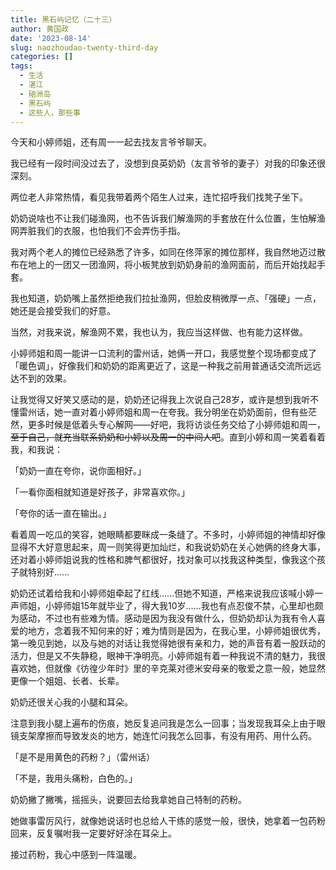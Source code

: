 ```yaml
---
title: 黑石屿记忆（二十三）
author: 黄国政
date: '2023-08-14'
slug: naozhoudao-twenty-third-day
categories: []
tags: 
  - 生活
  - 湛江
  - 硇洲岛
  - 黑石屿
  - 这些人，那些事
---
```


<!--more-->

今天和小婷师姐，还有周一一起去找友言爷爷聊天。

我已经有一段时间没过去了，没想到良英奶奶（友言爷爷的妻子）对我的印象还很深刻。

两位老人非常热情，看见我带着两个陌生人过来，连忙招呼我们找凳子坐下。

奶奶说啥也不让我们碰渔网，也不告诉我们解渔网的手套放在什么位置，生怕解渔网弄脏我们的衣服，也怕我们不会弄伤手指。

我对两个老人的摊位已经熟悉了许多，如同在佟萍家的摊位那样，我自然地迈过散布在地上的一团又一团渔网，将小板凳放到奶奶身前的渔网面前，而后开始找起手套。

我也知道，奶奶嘴上虽然拒绝我们拉扯渔网，但脸皮稍微厚一点、「强硬」一点，她还是会接受我们的好意。

当然，对我来说，解渔网不累，我也认为，我应当这样做、也有能力这样做。

小婷师姐和周一能讲一口流利的雷州话，她俩一开口，我感觉整个现场都变成了「暖色调」，好像我们和奶奶的距离更近了，这是一种我之前用普通话交流所远远达不到的效果。

让我觉得又好笑又感动的是，奶奶还记得我上次说自己28岁，或许是想到我听不懂雷州话，她一直对着小婷师姐和周一在夸我。我分明坐在奶奶面前，但有些茫然，更多时候是低着头专心解网——好吧，我将访谈任务交给了小婷师姐和周一，~~至于自己，就充当联系奶奶和小婷以及周一的中间人吧~~。直到小婷和周一笑着看着我，和我说：

「奶奶一直在夸你，说你面相好。」

「一看你面相就知道是好孩子，非常喜欢你。」

「夸你的话一直在输出。」

看着周一吃瓜的笑容，她眼睛都要眯成一条缝了。不多时，小婷师姐的神情却好像显得不大好意思起来，周一则笑得更加灿烂，和我说奶奶在关心她俩的终身大事，还对着小婷师姐说我的性格和脾气都很好，找对象可以找我这种类型，像我这个孩子就特别好……

奶奶还试着给我和小婷师姐牵起了红线……但她不知道，严格来说我应该喊小婷一声师姐，小婷师姐15年就毕业了，得大我10岁……我也有点忍俊不禁，心里却也颇为感动，不过也有些难为情。感动是因为我没有做什么，但奶奶却认为我有令人喜爱的地方，念着我不知何来的好；难为情则是因为，在我心里，小婷师姐很优秀，第一晚见到她，以及与她的对话让我觉得她很有亲和力，她的声音有着一股跃动的活力，但是又不失静稳，眼神干净明亮。小婷师姐有着一种我说不清的魅力，我很喜欢她，但就像《彷徨少年时》里的辛克莱对德米安母亲的敬爱之意一般，她显然更像一个姐姐、长者、长辈。

奶奶还很关心我的小腿和耳朵。

注意到我小腿上遍布的伤痕，她反复追问我是怎么一回事；当发现我耳朵上由于眼镜支架摩擦而导致发炎的地方，她连忙问我怎么回事，有没有用药、用什么药。

「是不是用黄色的药粉？」（雷州话）

「不是，我用头痛粉，白色的。」

奶奶撇了撇嘴，摇摇头，说要回去给我拿她自己特制的药粉。

她做事雷厉风行，就像她说话时也总给人干练的感觉一般，很快，她拿着一包药粉回来，反复嘱咐我一定要好好涂在耳朵上。

接过药粉，我心中感到一阵温暖。
